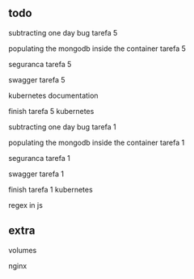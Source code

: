 ## todo

subtracting one day bug tarefa 5

populating the mongodb inside the container tarefa 5

seguranca tarefa 5

swagger tarefa 5

kubernetes documentation

finish tarefa 5 kubernetes

subtracting one day bug tarefa 1

populating the mongodb inside the container tarefa 1

seguranca tarefa 1

swagger tarefa 1

finish tarefa 1 kubernetes

regex in js

## extra

volumes

nginx